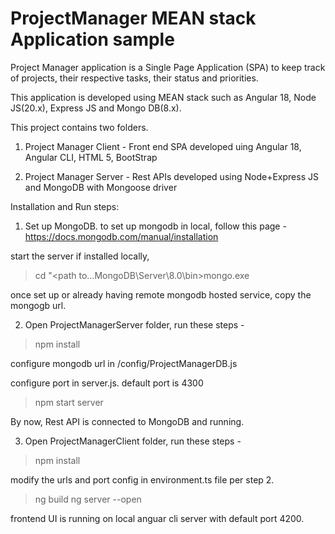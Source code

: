 # ProjectManager MEAN stack Application sample

Project Manager application is a Single Page Application (SPA) to keep track of projects,
their respective tasks, their status and priorities.

This application is developed using MEAN stack such as Angular 18, Node JS(20.x), Express JS and Mongo DB(8.x).

This project contains two folders.
1. Project Manager Client - Front end SPA developed uing Angular 18, Angular CLI, HTML 5, BootStrap

2. Project Manager Server - Rest APIs developed using Node+Express JS and MongoDB with Mongoose driver

Installation and Run steps:

1. Set up MongoDB.
to set up mongodb in local, follow this page - https://docs.mongodb.com/manual/installation

start the server if installed locally,
> cd "<path to...MongoDB\Server\8.0\bin>mongo.exe

once set up or already having remote mongodb hosted service, copy the mongogb url.

2. Open ProjectManagerServer folder, run these steps -
>npm install

configure mongodb url in /config/ProjectManagerDB.js

configure port in server.js. default port is 4300

> npm start server

By now, Rest API is connected to MongoDB and running.

3. Open ProjectManagerClient folder, run these steps -
 > npm install
 
 modify the urls and port config in environment.ts file per step 2.
 
 > ng build
 > ng server --open
 
 frontend UI is running on local anguar cli server with default port 4200.
 
